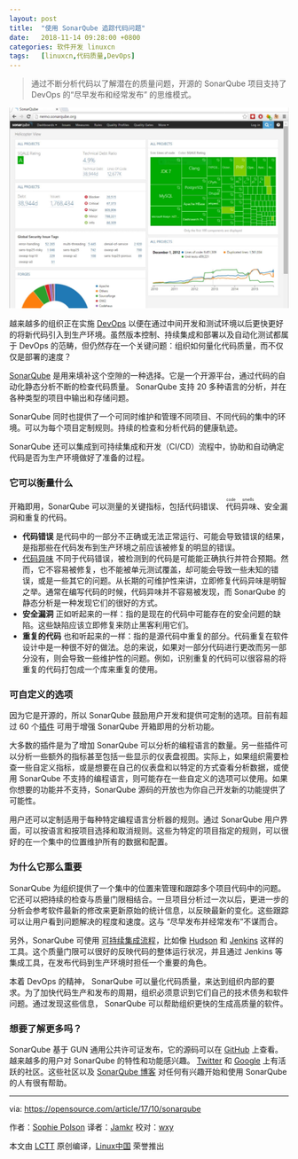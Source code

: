 ```yaml
---
layout: post
title:	"使用 SonarQube 追踪代码问题"
date:	2018-11-14 09:28:00 +0800 
categories:	软件开发 linuxcn 
tags:	[linuxcn,代码质量,DevOps]
---
```




> 
> 通过不断分析代码以了解潜在的质量问题，开源的 SonarQube 项目支持了 DevOps 的“尽早发布和经常发布” 的思维模式。
> 
> 
> 


![](/Asserts/Images/album/201811/14/092831ypfrsw7f2z5iyy2w.jpg)


越来越多的组织正在实施 [DevOps](https://en.wikipedia.org/wiki/DevOps) 以便在通过中间开发和测试环境以后更快更好的将新代码引入到生产环境。虽然版本控制、持续集成和部署以及自动化测试都属于 DevOps 的范畴，但仍然存在一个关键问题：组织如何量化代码质量，而不仅仅是部署的速度？


[SonarQube](https://www.sonarqube.org/) 是用来填补这个空隙的一种选择。它是一个开源平台，通过代码的自动化静态分析不断的检查代码质量。 SonarQube 支持 20 多种语言的分析，并在各种类型的项目中输出和存储问题。


SonarQube 同时也提供了一个可同时维护和管理不同项目、不同代码的集中的环境。可以为每个项目定制规则。持续的检查和分析代码的健康轨迹。


SonarQube 还可以集成到可持续集成和开发（CI/CD）流程中，协助和自动确定代码是否为生产环境做好了准备的过程。


### 它可以衡量什么


开箱即用，SonarQube 可以测量的关键指标，包括代码错误、<ruby> 代码异味 <rt>  code smells </rt></ruby>、安全漏洞和重复的代码。


* **代码错误** 是代码中的一部分不正确或无法正常运行、可能会导致错误的结果，是指那些在代码发布到生产环境之前应该被修复的明显的错误。
* [代码异味](https://en.wikipedia.org/wiki/Code_smell) 不同于代码错误，被检测到的代码是可能能正确执行并符合预期。然而，它不容易被修复，也不能被单元测试覆盖，却可能会导致一些未知的错误，或是一些其它的问题。从长期的可维护性来讲，立即修复代码异味是明智之举。通常在编写代码的时候，代码异味并不容易被发现，而 SonarQube 的静态分析是一种发现它们的很好的方式。
* **安全漏洞** 正如听起来的一样：指的是现在的代码中可能存在的安全问题的缺陷。这些缺陷应该立即修复来防止黑客利用它们。
* **重复的代码** 也和听起来的一样：指的是源代码中重复的部分。代码重复在软件设计中是一种很不好的做法。总的来说，如果对一部分代码进行更改而另一部分没有，则会导致一些维护性的问题。例如，识别重复的代码可以很容易的将重复的代码打包成一个库来重复的使用。


### 可自定义的选项


因为它是开源的，所以 SonarQube 鼓励用户开发和提供可定制的选项。目前有超过 60 个[插件](https://docs.sonarqube.org/display/PLUG/Plugin+Library) 可用于增强 SonarQube 开箱即用的分析功能。


大多数的插件是为了增加 SonarQube 可以分析的编程语言的数量。另一些插件可以分析一些额外的指标甚至包括一些显示的仪表盘视图。实际上，如果组织需要检查一些自定义指标，或是想要在自己的仪表盘和以特定的方式查看分析数据，或使用 SonarQube 不支持的编程语言，则可能存在一些自定义的选项可以使用。如果你想要的功能并不支持，SonarQube 源码的开放也为你自己开发新的功能提供了可能性。


用户还可以定制适用于每种特定编程语言分析器的规则。通过 SonarQube 用户界面，可以按语言和按项目选择和取消规则。这些为特定的项目指定的规则，可以很好的在一个集中的位置维护所有的数据和配置。


### 为什么它那么重要


SonarQube 为组织提供了一个集中的位置来管理和跟踪多个项目代码中的问题。它还可以把持续的检查与质量门限相结合。一旦项目分析过一次以后，更进一步的分析会参考软件最新的修改来更新原始的统计信息，以反映最新的变化。这些跟踪可以让用户看到问题解决的程度和速度。这与 “尽早发布并经常发布”不谋而合。


另外，SonarQube 可使用 [可持续集成流程](https://jenkins.io/blog/2017/04/18/continuousdelivery-devops-sonarqube/)，比如像 [Hudson](https://en.wikipedia.org/wiki/Hudson_(software)) 和 [Jenkins](https://en.wikipedia.org/wiki/Jenkins_(software)) 这样的工具。这个质量门限可以很好的反映代码的整体运行状况，并且通过 Jenkins 等集成工具，在发布代码到生产环境时担任一个重要的角色。


本着 DevOps 的精神， SonarQube 可以量化代码质量，来达到组织内部的要求。为了加快代码生产和发布的周期，组织必须意识到它们自己的技术债务和软件问题。通过发现这些信息， SonarQube 可以帮助组织更快的生成高质量的软件。


### 想要了解更多吗？


SonarQube 基于 GUN 通用公共许可证发布，它的源码可以在 [GitHub](https://github.com/SonarSource/sonarqube) 上查看。越来越多的用户对 SonarQube 的特性和功能感兴趣。 [Twitter](https://twitter.com/SonarQube) 和 [Google](https://groups.google.com/forum/#!forum/sonarqube) 上有活跃的社区。这些社区以及 [SonarQube 博客](https://blog.sonarsource.com/) 对任何有兴趣开始和使用 SonarQube 的人有很有帮助。




---


via: <https://opensource.com/article/17/10/sonarqube>


作者：[Sophie Polson](https://opensource.com/users/sophiepolson) 译者：[Jamkr](https://github.com/Jamkr) 校对：[wxy](https://github.com/wxy)


本文由 [LCTT](https://github.com/LCTT/TranslateProject) 原创编译，[Linux中国](https://linux.cn/) 荣誉推出
